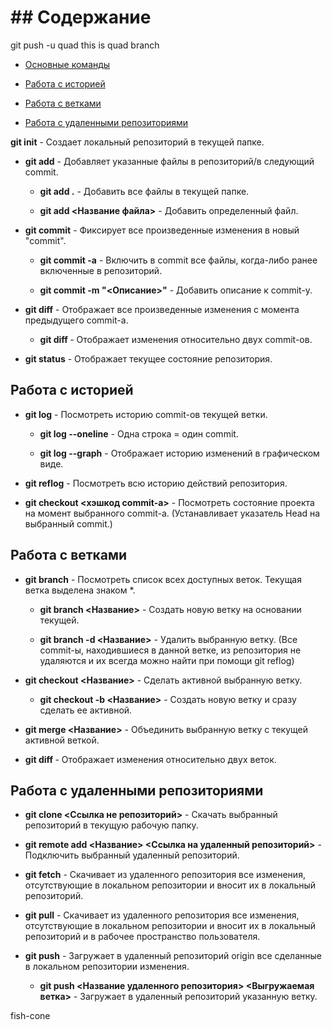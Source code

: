 # ## Содержание
git push -u quad
this is quad branch
* [Основные команды](#основные-команды)

* [Работа с историей](#работа-с-историей)

* [Работа с ветками](#работа-с-ветками)

* [Работа с удаленными репозиториями](#работа-с-удаленными-репозиториями)




 **git init** - Создает локальный репозиторий в текущей папке.


- **git add** - Добавляет указанные файлы в репозиторий/в следующий commit.


    - **git add .** - Добавить все файлы в текущей папке.

    - **git add <Название файла>** - Добавить определенный файл.

- **git commit** - Фиксирует все произведенные изменения в новый "commit".

    - **git commit -a** - Включить в commit все файлы, когда-либо ранее включенные в репозиторий.

    - **git commit -m "<Описание>"** - Добавить описание к commit-у.

- **git diff** - Отображает все произведенные изменения с момента предыдущего commit-а.

    - **git diff <commit1> <commit2>** - Отображает изменения относительно двух commit-ов.

- **git status** - Отображает текущее состояние репозитория.

## Работа с историей 

- **git log** - Посмотреть историю commit-ов текущей ветки.

    - **git log --oneline** - Одна строка = один commit.

    - **git log --graph** - Отображает историю изменений в графическом виде.

- **git reflog** - Посмотреть всю историю действий репозитория.

- **git checkout <хэшкод commit-а>** - Посмотреть состояние проекта на момент выбранного commit-а. (Устанавливает указатель Head на выбранный commit.)

## Работа с ветками

- **git branch** - Посмотреть список всех доступных веток. Текущая ветка выделена знаком *.

    - **git branch <Название>** - Создать новую ветку на основании текущей.

    - **git branch -d <Название>** - Удалить выбранную ветку. (Все commit-ы, находившиеся в данной ветке, из репозитория не удаляются и их всегда можно найти при помощи git reflog)

- **git checkout <Название>** - Сделать активной выбранную ветку.

    - **git checkout -b <Название>** - Создать новую ветку и сразу сделать ее активной.

- **git merge <Название>** - Объединить выбранную ветку с текущей активной веткой.

- **git diff <branch1> <branch2>** - Отображает изменения относительно двух веток.



## Работа с удаленными репозиториями




- **git clone <Ссылка не репозиторий>** - Скачать выбранный репозиторий в текущую рабочую папку.




- **git remote add <Название> <Ссылка на удаленный репозиторий>** - Подключить выбранный удаленный репозиторий.




- **git fetch** - Скачивает из удаленного репозитория все изменения, отсутствующие в локальном репозитории и вносит их в локальный репозиторий.




- **git pull** - Скачивает из удаленного репозитория все изменения, отсутствующие в локальном репозитории и вносит их в локальный репозиторий и в рабочее пространство пользователя.




- **git push** - Загружает в удаленный репозиторий origin все сделанные в локальном репозитории изменения.




    - **git push <Название удаленного репозитория> <Выгружаемая ветка>** - Загружает в удаленный репозиторий указанную ветку.
    
 
fish-cone 



